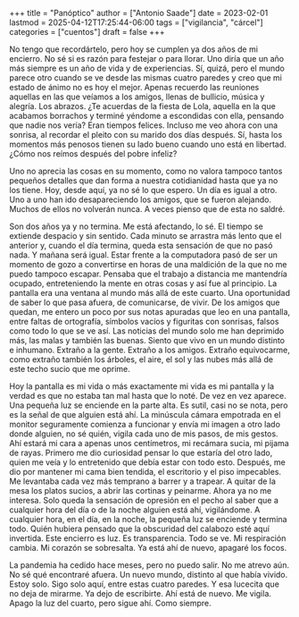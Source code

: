 +++
title = "Panóptico"
author = ["Antonio Saade"]
date = 2023-02-01
lastmod = 2025-04-12T17:25:44-06:00
tags = ["vigilancia", "cárcel"]
categories = ["cuentos"]
draft = false
+++

No tengo que recordártelo, pero hoy se cumplen ya dos años de mi encierro. No sé si es razón para festejar o para llorar. Uno diría que un año más siempre es un año de vida y de experiencias. Sí, quizá, pero el mundo parece otro cuando se ve desde las mismas cuatro paredes y creo que mi estado de ánimo no es hoy el mejor. Apenas recuerdo las reuniones aquellas en las que veíamos a los amigos, llenas de bullicio, música y alegría. Los abrazos. ¿Te acuerdas de la fiesta de Lola, aquella en la que acabamos borrachos y terminé yéndome a escondidas con ella, pensando que nadie nos vería? Eran tiempos felices. Incluso me veo ahora con una sonrisa, al recordar el pleito con su marido dos días después. Sí, hasta los momentos más penosos tienen su lado bueno cuando uno está en libertad. ¿Cómo nos reímos después del pobre infeliz?

Uno no aprecia las cosas en su momento, como no valora tampoco tantos pequeños detalles que dan forma a nuestra cotidianidad hasta que ya no los tiene. Hoy, desde aquí, ya no sé lo que espero. Un día es igual a otro. Uno a uno han ido desapareciendo los amigos, que se fueron alejando. Muchos de ellos no volverán nunca. A veces pienso que de esta no saldré.

Son dos años ya y no termina. Me está afectando, lo sé. El tiempo se extiende despacio y sin sentido. Cada minuto se arrastra más lento que el anterior y, cuando el día termina, queda esta sensación de que no pasó nada. Y mañana será igual. Estar frente a la computadora pasó de ser un momento de gozo a convertirse en horas de una maldición de la que no me puedo tampoco escapar. Pensaba que el trabajo a distancia me mantendría ocupado, entreteniendo la mente en otras cosas y así fue al principio. La pantalla era una ventana al mundo más allá de este cuarto. Una oportunidad de saber lo que pasa afuera, de comunicarse, de vivir. De los amigos que quedan, me entero un poco por sus notas apuradas que leo en una pantalla, entre faltas de ortografía, símbolos vacíos y figuritas con sonrisas, falsos como todo lo que se ve así. Las noticias del mundo solo me han deprimido más, las malas y también las buenas. Siento que vivo en un mundo distinto e inhumano. Extraño a la gente. Extraño a los amigos. Extraño equivocarme, como extraño también los árboles, el aire, el sol y las nubes más allá de este techo sucio que me oprime.

Hoy la pantalla es mi vida o más exactamente mi vida es mi pantalla y la verdad es que no estaba tan mal hasta que lo noté. De vez en vez aparece. Una pequeña luz se enciende en la parte alta. Es sutil, casi no se nota, pero es la señal de que alguien está ahí. La minúscula cámara empotrada en el monitor seguramente comienza a funcionar y envía mi imagen a otro lado donde alguien, no sé quién, vigila cada uno de mis pasos, de mis gestos. Ahí estará mi cara a apenas unos centímetros, mi recámara sucia, mi pijama de rayas. Primero me dio curiosidad pensar lo que estaría del otro lado, quien me veía y lo entretenido que debía estar con todo esto. Después, me dio por mantener mi cama bien tendida, el escritorio y el piso impecables. Me levantaba cada vez más temprano a barrer y a trapear. A quitar de la mesa los platos sucios, a abrir las cortinas y peinarme. Ahora ya no me interesa. Solo queda la sensación de opresión en el pecho al saber que a cualquier hora del día o de la noche alguien está ahí, vigilándome. A cualquier hora, en el día, en la noche, la pequeña luz se enciende y termina todo. Quién hubiera pensado que la obscuridad del calabozo esté aquí invertida. Este encierro es luz. Es transparencia. Todo se ve. Mi respiración cambia. Mi corazón se sobresalta. Ya está ahí de nuevo, apagaré los focos.

La pandemia ha cedido hace meses, pero no puedo salir. No me atrevo aún. No sé qué encontraré afuera. Un nuevo mundo, distinto al que había vivido. Estoy solo. Sigo solo aquí, entre estas cuatro paredes. Y esa lucecita que no deja de mirarme. Ya dejo de escribirte. Ahí está de nuevo. Me vigila. Apago la luz del cuarto, pero sigue ahí. Como siempre.
